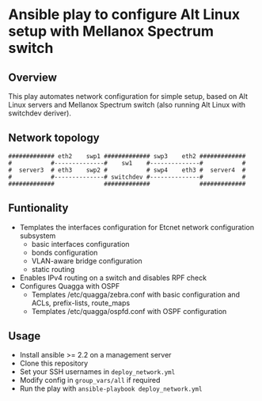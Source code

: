 # Ansible play to configure Alt Linux setup with Mellanox Spectrum switch

## Overview
This play automates network configuration for simple setup, based on Alt Linux servers and Mellanox Spectrum switch (also running Alt Linux with switchdev deriver).

## Network topology
```
############# eth2    swp1 ############# swp3    eth2 #############
#           #--------------#    sw1    #--------------#           #
#  server3  # eth3    swp2 #           # swp4    eth3 #  server4  #
#           #--------------# switchdev #--------------#           #
#############              #############              #############
```

## Funtionality
* Templates the interfaces configuration for Etcnet network configuration subsystem
  * basic interfaces configuration
  * bonds configuration
  * VLAN-aware bridge configuration
  * static routing
* Enables IPv4 routing on a switch and disables RPF check
* Configures Quagga with OSPF
  * Templates /etc/quagga/zebra.conf with basic configuration and ACLs, prefix-lists, route_maps
  * Templates /etc/quagga/ospfd.conf with OSPF configuration

## Usage
* Install ansible >= 2.2 on a management server
* Clone this repository
* Set your SSH usernames in `deploy_network.yml`
* Modify config in `group_vars/all` if required
* Run the play with `ansible-playbook deploy_network.yml`
